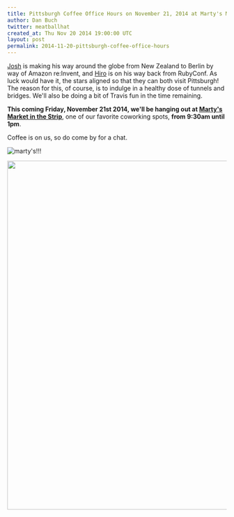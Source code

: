 ```yaml
---
title: Pittsburgh Coffee Office Hours on November 21, 2014 at Marty's Market
author: Dan Buch
twitter: meatballhat
created_at: Thu Nov 20 2014 19:00:00 UTC
layout: post
permalink: 2014-11-20-pittsburgh-coffee-office-hours
---
```

[Josh](https://twitter.com/j2h) is making his way around the globe
from New Zealand to Berlin by way of Amazon re:Invent, and
[Hiro](https://twitter.com/hiro_asari) is on his way back from
RubyConf.  As luck would have it, the stars aligned so that they
can both visit Pittsburgh! The reason for this, of course, is to
indulge in a healthy dose of tunnels and bridges.  We'll also be
doing a bit of Travis fun in the time remaining.

**This coming Friday, November 21st 2014, we'll be hanging out at
[Marty's Market in the Strip](http://martysmarket.com/)**, one of
our favorite coworking spots, **from 9:30am until 1pm**.

Coffee is on us, so do come by for a chat.

![marty's!!!](https://cloud.githubusercontent.com/assets/45143/5131668/2e4a0126-70c3-11e4-8b9d-448c5a1f69ef.jpg)

<a href="https://goo.gl/maps/X0HSC"><img width="800" src="https://cloud.githubusercontent.com/assets/45143/5131588/2ce78f84-70c2-11e4-99ef-4020f5bcd7d9.png"/></a>
